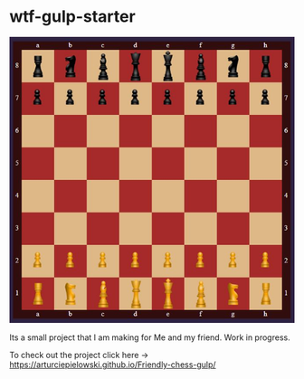 # wtf-gulp-starter

![Homepage screenshot](Github/README.JPG)

Its a small project that I am making for Me and my friend. Work in progress.

To check out the project click here -> https://arturciepielowski.github.io/Friendly-chess-gulp/


